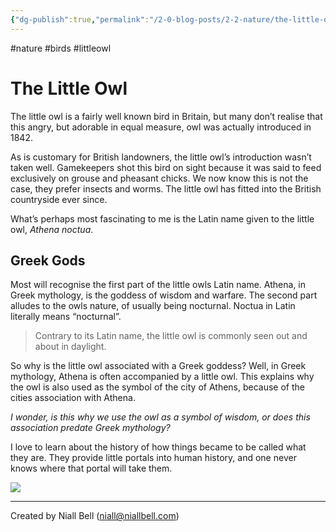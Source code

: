 ```yaml
---
{"dg-publish":true,"permalink":"/2-0-blog-posts/2-2-nature/the-little-owl/","noteIcon":"1","created":"2024-04-10T00:48:08.000+01:00","updated":"2024-04-15T08:28:29.000+01:00"}
---
```


#nature #birds #littleowl
# The Little Owl

The little owl is a fairly well known bird in Britain, but many don’t realise that this angry, but adorable in equal measure, owl was actually introduced in 1842.

As is customary for British landowners, the little owl’s introduction wasn’t taken well. Gamekeepers shot this bird on sight because it was said to feed exclusively on grouse and pheasant chicks. We now know this is not the case, they prefer insects and worms. The little owl has fitted into the British countryside ever since.

What’s perhaps most fascinating to me is the Latin name given to the little owl, *Athena noctua*. 

## Greek Gods

Most will recognise the first part of the little owls Latin name. Athena, in Greek mythology, is the goddess of wisdom and warfare. The second part alludes to the owls nature, of usually being nocturnal. Noctua in Latin literally means “nocturnal”.

> Contrary to its Latin name, the little owl is commonly seen out and about in daylight. 

So why is the little owl associated with a Greek goddess? Well, in Greek mythology, Athena is often accompanied by a little owl. This explains why the owl is also used as the symbol of the city of Athens, because of the cities association with Athena. 

*I wonder, is this why we use the owl as a symbol of wisdom, or does this association predate Greek mythology?* 

I love to learn about the history of how things became to be called what they are. They provide little portals into human history, and one never knows where that portal will take them.

![](https://i.imgur.com/ZfR4CBC.jpeg)


---
Created by Niall Bell (niall@niallbell.com)